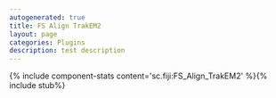 ```yaml
---
autogenerated: true
title: FS Align TrakEM2
layout: page
categories: Plugins
description: test description
---
```


{% include component-stats content='sc.fiji:FS\_Align\_TrakEM2' %}{% include stub%}



